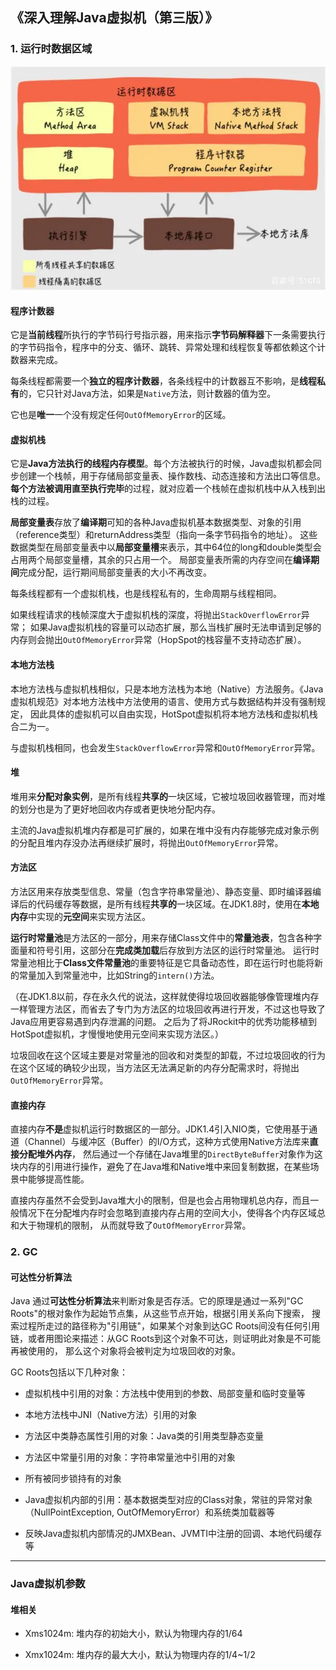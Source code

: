 ## 《深入理解Java虚拟机（第三版）》

### 1. 运行时数据区域

![](jvm运行时数据区域.png)

#### 程序计数器

它是**当前线程**所执行的字节码行号指示器，用来指示**字节码解释器**下一条需要执行的字节码指令，程序中的分支、循环、跳转、异常处理和线程恢复等都依赖这个计数器来完成。

每条线程都需要一个**独立的程序计数器**，各条线程中的计数器互不影响，是**线程私有**的，它只针对Java方法，如果是`Native`方法，则计数器的值为空。

它也是**唯一**一个没有规定任何`OutOfMemoryError`的区域。

#### 虚拟机栈

它是**Java方法执行的线程内存模型**。每个方法被执行的时候，Java虚拟机都会同步创建一个栈帧，用于存储局部变量表、操作数栈、动态连接和方法出口等信息。
**每个方法被调用直至执行完毕**的过程，就对应着一个栈帧在虚拟机栈中从入栈到出栈的过程。

**局部变量表**存放了**编译期**可知的各种Java虚拟机基本数据类型、对象的引用（reference类型）和returnAddress类型（指向一条字节码指令的地址）。
这些数据类型在局部变量表中以**局部变量槽**来表示，其中64位的long和double类型会占用两个局部变量槽，其余的只占用一个。
局部变量表所需的内存空间在**编译期间**完成分配，运行期间局部变量表的大小不再改变。

每条线程都有一个虚拟机栈，也是线程私有的，生命周期与线程相同。

如果线程请求的栈帧深度大于虚拟机栈的深度，将抛出`StackOverflowError`异常；
如果Java虚拟机栈的容量可以动态扩展，那么当栈扩展时无法申请到足够的内存则会抛出`OutOfMemoryError`异常（HopSpot的栈容量不支持动态扩展）。

#### 本地方法栈

本地方法栈与虚拟机栈相似，只是本地方法栈为本地（Native）方法服务。《Java虚拟机规范》对本地方法栈中方法使用的语言、使用方式与数据结构并没有强制规定，
因此具体的虚拟机可以自由实现，HotSpot虚拟机将本地方法栈和虚拟机栈合二为一。

与虚拟机栈相同，也会发生`StackOverflowError`异常和`OutOfMemoryError`异常。

#### 堆

堆用来**分配对象实例**，是所有线程**共享的**一块区域，它被垃圾回收器管理，而对堆的划分也是为了更好地回收内存或者更快地分配内存。

主流的Java虚拟机堆内存都是可扩展的，如果在堆中没有内存能够完成对象示例的分配且堆内存没办法再继续扩展时，将抛出`OutOfMemoryError`异常。

#### 方法区

方法区用来存放类型信息、常量（包含字符串常量池）、静态变量、即时编译器编译后的代码缓存等数据，是所有线程**共享的**一块区域。在JDK1.8时，使用在**本地内存**中实现的**元空间**来实现方法区。

**运行时常量池**是方法区的一部分，用来存储Class文件中的**常量池表**，包含各种字面量和符号引用，这部分在**完成类加载**后存放到方法区的运行时常量池。
运行时常量池相比于**Class文件常量池**的重要特征是它具备动态性，即在运行时也能将新的常量加入到常量池中，比如String的`intern()`方法。

（在JDK1.8以前，存在永久代的说法，这样就使得垃圾回收器能够像管理堆内存一样管理方法区，而省去了专门为方法区的垃圾回收再进行开发，不过这也导致了Java应用更容易遇到内存泄漏的问题。
之后为了将JRockit中的优秀功能移植到HotSpot虚拟机，才慢慢地使用元空间来实现方法区。）

垃圾回收在这个区域主要是对常量池的回收和对类型的卸载，不过垃圾回收的行为在这个区域的确较少出现，当方法区无法满足新的内存分配需求时，将抛出`OutOfMemoryError`异常。

#### 直接内存

直接内存**不是**虚拟机运行时数据区的一部分。JDK1.4引入NIO类，它使用基于通道（Channel）与缓冲区（Buffer）的I/O方式，这种方式使用Native方法库来**直接分配堆外内存**，
然后通过一个存储在Java堆里的`DirectByteBuffer`对象作为这块内存的引用进行操作，避免了在Java堆和Native堆中来回复制数据，在某些场景中能够提高性能。

直接内存虽然不会受到Java堆大小的限制，但是也会占用物理机总内存，而且一般情况下在分配堆内存时会忽略到直接内存占用的空间大小，使得各个内存区域总和大于物理机的限制，
从而就导致了`OutOfMemoryError`异常。

### 2. GC

#### 可达性分析算法

Java 通过**可达性分析算法**来判断对象是否存活。它的原理是通过一系列"GC Roots"的根对象作为起始节点集，从这些节点开始，根据引用关系向下搜索，
搜索过程所走过的路径称为"引用链"，如果某个对象到达GC Roots间没有任何引用链，或者用图论来描述：从GC Roots到这个对象不可达，则证明此对象是不可能再被使用的，
那么这个对象将会被判定为垃圾回收的对象。

GC Roots包括以下几种对象：

- 虚拟机栈中引用的对象：方法栈中使用到的参数、局部变量和临时变量等

- 本地方法栈中JNI（Native方法）引用的对象

- 方法区中类静态属性引用的对象：Java类的引用类型静态变量

- 方法区中常量引用的对象：字符串常量池中引用的对象

- 所有被同步锁持有的对象

- Java虚拟机内部的引用：基本数据类型对应的Class对象，常驻的异常对象（NullPointException, OutOfMemoryError）和系统类加载器等

- 反映Java虚拟机内部情况的JMXBean、JVMTI中注册的回调、本地代码缓存等


---

### Java虚拟机参数

#### 堆相关

- Xms1024m: 堆内存的初始大小，默认为物理内存的1/64

- Xmx1024m: 堆内存的最大大小，默认为物理内存的1/4~1/2
